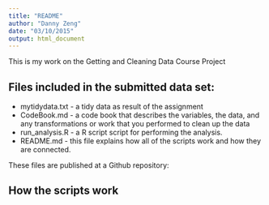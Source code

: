 ```yaml
---
title: "README"
author: "Danny Zeng"
date: "03/10/2015"
output: html_document
---
```


This is my work on the Getting and Cleaning Data Course Project

## Files included in the submitted data set:

* mytidydata.txt    -   a tidy data as result of the assignment
* CodeBook.md       -   a code book that describes the variables, the data, and any transformations or work that you performed to clean up the data
* run_analysis.R    -   a R script script for performing the analysis.
* README.md         -   this file  explains how all of the scripts work and how they are connected. 

These files are published at a Github repository: 

## How the scripts work



